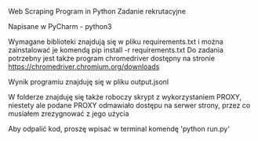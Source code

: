 Web Scraping Program in Python
Zadanie rekrutacyjne

Napisane w PyCharm - python3

Wymagane biblioteki znajdują się w pliku requirements.txt i można zainstalować je komendą pip install -r requirements.txt
Do zadania potrzebny jest także program chromedriver dostępny na stronie https://chromedriver.chromium.org/downloads

Wynik programiu znajduję się w pliku output.jsonl

W folderze znajduję się także roboczy skrypt z wykorzystaniem PROXY, niestety ale podane PROXY odmawiało dostępu na serwer strony, przez co musiałem zrezygnować z jego użycia

Aby odpalić kod, proszę wpisać w terminal komendę 'python run.py'
